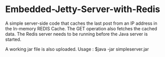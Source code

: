 # Embedded-Jetty-Server-with-Redis

A simple server-side code that caches the last post from an IP address in the In-memory REDIS Cache. The GET operation also fetches the cached data. The Redis server needs to be running before the Java server is started.

A working jar file is also uploaded. Usage : $java -jar simpleserver.jar
